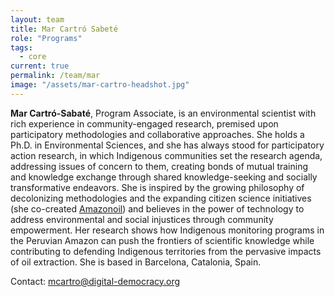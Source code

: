 ```yaml
---
layout: team
title: Mar Cartró Sabeté
role: "Programs"
tags:
  - core
current: true
permalink: /team/mar
image: "/assets/mar-cartro-headshot.jpg"
---
```


**Mar Cartró-Sabaté**, Program Associate, is an environmental scientist with rich experience in community-engaged research, premised upon participatory methodologies and collaborative approaches. She holds a Ph.D. in Environmental Sciences, and she has always stood for participatory action research, in which Indigenous communities set the research agenda, addressing issues of concern to them, creating bonds of mutual training and knowledge exchange through shared knowledge-seeking and socially transformative endeavors. She is inspired by the growing philosophy of decolonizing methodologies and the expanding citizen science initiatives (she co-created [Amazonoil](https://www.zooniverse.org/projects/marcartro/amazonoil/about/research)) and believes in the power of technology to address environmental and social injustices through community empowerment. Her research shows how Indigenous monitoring programs in the Peruvian Amazon can push the frontiers of scientific knowledge while contributing to defending Indigenous territories from the pervasive impacts of oil extraction. She is based in Barcelona, Catalonia, Spain.

Contact: [mcartro@digital-democracy.org](mailto:mcartro@digital-democracy.org)
